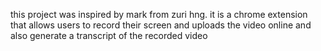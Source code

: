 this  project was inspired by mark from zuri hng. it is a chrome extension that allows  users to record their screen and uploads the video online and also generate a transcript of the recorded video 
